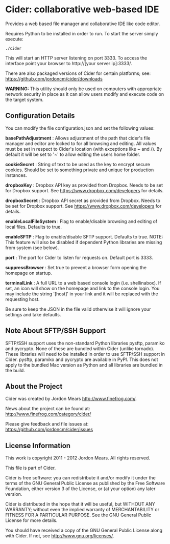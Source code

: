 Cider: collaborative web-based IDE
==================================

Provides a web based file manager and collaborative IDE like code editor.

Requires Python to be installed in order to run. To start the server simply 
execute:

    ./cider

This will start an HTTP server listening on port 3333. To access the interface 
point your browser to http://[your server ip]:3333/.

There are also packaged versions of Cider for certain platforms; see: 
https://github.com/jordoncm/cider/downloads

**WARNING:** This utility should only be used on computers with appropriate 
network security in place as it can allow users modify and execute code on the 
target system.

Configuration Details
---------------------

You can modify the file configuration.json and set the following values:

**basePathAdjustment**    : Allows adjustment of the path that cider's file 
                            manager and editor are locked to for all browsing 
                            and editing. All values must be set in respect to 
                            Cider's location (with exceptions like ~ and /). By 
                            default it will be set to '~' to allow editing the 
                            users home folder.

**cookieSecret**          : String of text to be used as the key to encrypt 
                            secure cookies. Should be set to something private 
                            and unique for production instances.

**dropboxKey**            : Dropbox API key as provided from Dropbox. Needs to 
                            be set for Dropbox support. See 
                            https://www.dropbox.com/developers for details.

**dropboxSecret**         : Dropbox API secret as provided from Dropbox. Needs 
                            to be set for Dropbox support. See 
                            https://www.dropbox.com/developers for details.

**enableLocalFileSystem** : Flag to enable/disable browsing and editing of 
                            local files. Defaults to true.

**enableSFTP**            : Flag to enable/disable SFTP support. Defaults to 
                            true. NOTE: This feature will also be disabled if 
                            dependent Python libraries are missing from system 
                            (see below).

**port**                  : The port for Cider to listen for requests on. 
                            Default port is 3333.

**suppressBrowser**       : Set true to prevent a browser form opening the 
                            homepage on startup.

**terminalLink**          : A full URL to a web based console login (i.e. 
                            shellinabox). If set, an icon will show on the 
                            homepage and link to the console login. You may 
                            include the string '[host]' in your link and it 
                            will be replaced with the requesting host.

Be sure to keep the JSON in the file valid otherwise it will ignore your 
settings and take defaults.

Note About SFTP/SSH Support
---------------------------

SFTP/SSH support uses the non-standard Python libraries pysftp, paramiko and 
pycrypto. None of these are bundled within Cider (unlike tornado). These 
libraries will need to be installed in order to use SFTP/SSH support in Cider. 
pysftp, paramiko and pycrypto are available in PyPI. This does not apply to the 
bundled Mac version as Python and all libraries are bundled in the build.

About the Project
-----------------

Cider was created by Jordon Mears <http://www.finefrog.com/>.

News about the project can be found at: 
http://www.finefrog.com/category/cider/

Please give feedback and file issues at: 
https://github.com/jordoncm/cider/issues

License Information
-------------------

This work is copyright 2011 - 2012 Jordon Mears. All rights reserved.

This file is part of Cider.

Cider is free software: you can redistribute it and/or modify
it under the terms of the GNU General Public License as published by
the Free Software Foundation, either version 3 of the License, or
(at your option) any later version.

Cider is distributed in the hope that it will be useful,
but WITHOUT ANY WARRANTY; without even the implied warranty of
MERCHANTABILITY or FITNESS FOR A PARTICULAR PURPOSE.  See the
GNU General Public License for more details.

You should have received a copy of the GNU General Public License
along with Cider.  If not, see <http://www.gnu.org/licenses/>.